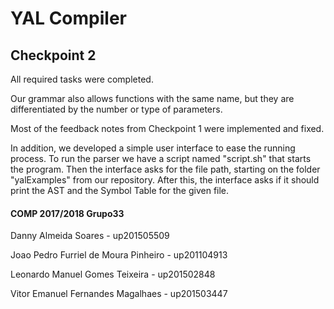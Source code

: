 # YAL Compiler

## Checkpoint 2

All required tasks were completed. 

Our grammar also allows functions with the same name, but they are differentiated by the number or type of parameters.

Most of the feedback notes from Checkpoint 1 were implemented and fixed.

In addition, we developed a simple user interface to ease the running process. To run the parser we have a script named "script.sh" that starts the program. Then the interface asks for the file path, starting on the folder "yalExamples" from our repository. After this, the interface asks if it should print the AST and the Symbol Table for the given file.


#### COMP 2017/2018 Grupo33

Danny Almeida Soares - up201505509

Joao Pedro Furriel de Moura Pinheiro - up201104913

Leonardo Manuel Gomes Teixeira - up201502848

Vitor Emanuel Fernandes Magalhaes - up201503447



